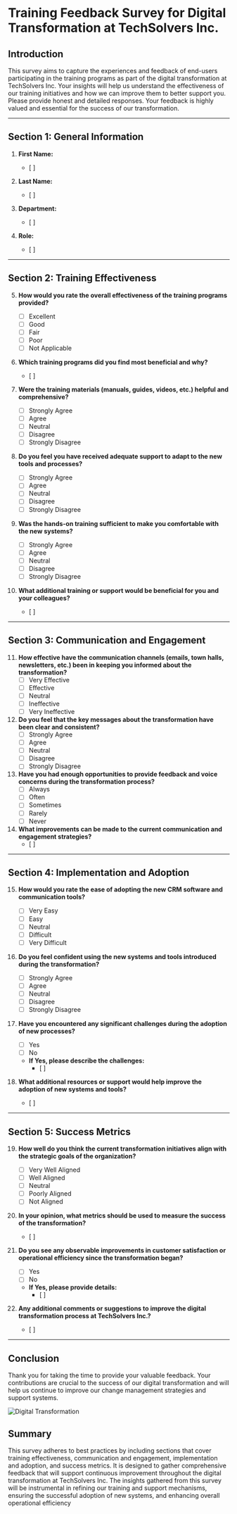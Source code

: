 
# Training Feedback Survey for Digital Transformation at TechSolvers Inc.

## Introduction
This survey aims to capture the experiences and feedback of end-users participating in the training programs as part of the digital transformation at TechSolvers Inc. Your insights will help us understand the effectiveness of our training initiatives and how we can improve them to better support you. Please provide honest and detailed responses. Your feedback is highly valued and essential for the success of our transformation.

---

## Section 1: General Information

1. **First Name:**
   - [ ]

2. **Last Name:**
   - [ ]

3. **Department:**
   - [ ]

4. **Role:**
   - [ ]

---

## Section 2: Training Effectiveness

5. **How would you rate the overall effectiveness of the training programs provided?**
   - [ ] Excellent
   - [ ] Good
   - [ ] Fair
   - [ ] Poor
   - [ ] Not Applicable

6. **Which training programs did you find most beneficial and why?**
   - [ ]

7. **Were the training materials (manuals, guides, videos, etc.) helpful and comprehensive?**
   - [ ] Strongly Agree
   - [ ] Agree
   - [ ] Neutral
   - [ ] Disagree
   - [ ] Strongly Disagree

8. **Do you feel you have received adequate support to adapt to the new tools and processes?**
   - [ ] Strongly Agree
   - [ ] Agree
   - [ ] Neutral
   - [ ] Disagree
   - [ ] Strongly Disagree

9. **Was the hands-on training sufficient to make you comfortable with the new systems?**
   - [ ] Strongly Agree
   - [ ] Agree
   - [ ] Neutral
   - [ ] Disagree
   - [ ] Strongly Disagree

10. **What additional training or support would be beneficial for you and your colleagues?**
    - [ ]

---

## Section 3: Communication and Engagement

11. **How effective have the communication channels (emails, town halls, newsletters, etc.) been in keeping you informed about the transformation?**
    - [ ] Very Effective
    - [ ] Effective
    - [ ] Neutral
    - [ ] Ineffective
    - [ ] Very Ineffective

12. **Do you feel that the key messages about the transformation have been clear and consistent?**
    - [ ] Strongly Agree
    - [ ] Agree
    - [ ] Neutral
    - [ ] Disagree
    - [ ] Strongly Disagree

13. **Have you had enough opportunities to provide feedback and voice concerns during the transformation process?**
    - [ ] Always
    - [ ] Often
    - [ ] Sometimes
    - [ ] Rarely
    - [ ] Never

14. **What improvements can be made to the current communication and engagement strategies?**
    - [ ]

---

## Section 4: Implementation and Adoption

15. **How would you rate the ease of adopting the new CRM software and communication tools?**
    - [ ] Very Easy
    - [ ] Easy
    - [ ] Neutral
    - [ ] Difficult
    - [ ] Very Difficult

16. **Do you feel confident using the new systems and tools introduced during the transformation?**
    - [ ] Strongly Agree
    - [ ] Agree
    - [ ] Neutral
    - [ ] Disagree
    - [ ] Strongly Disagree

17. **Have you encountered any significant challenges during the adoption of new processes?**
    - [ ] Yes
    - [ ] No
    - **If Yes, please describe the challenges:**
      - [ ]

18. **What additional resources or support would help improve the adoption of new systems and tools?**
    - [ ]

---

## Section 5: Success Metrics

19. **How well do you think the current transformation initiatives align with the strategic goals of the organization?**
    - [ ] Very Well Aligned
    - [ ] Well Aligned
    - [ ] Neutral
    - [ ] Poorly Aligned
    - [ ] Not Aligned

20. **In your opinion, what metrics should be used to measure the success of the transformation?**
    - [ ]

21. **Do you see any observable improvements in customer satisfaction or operational efficiency since the transformation began?**
    - [ ] Yes
    - [ ] No
    - **If Yes, please provide details:**
      - [ ]

22. **Any additional comments or suggestions to improve the digital transformation process at TechSolvers Inc.?**
    - [ ]

---

## Conclusion
Thank you for taking the time to provide your valuable feedback. Your contributions are crucial to the success of our digital transformation and will help us continue to improve our change management strategies and support systems.

![Digital Transformation](https://example.com/image.jpg)


## Summary

This survey adheres to best practices by including sections that cover training effectiveness, communication and engagement, implementation and adoption, and success metrics. It is designed to gather comprehensive feedback that will support continuous improvement throughout the digital transformation at TechSolvers Inc. The insights gathered from this survey will be instrumental in refining our training and support mechanisms, ensuring the successful adoption of new systems, and enhancing overall operational efficiency
